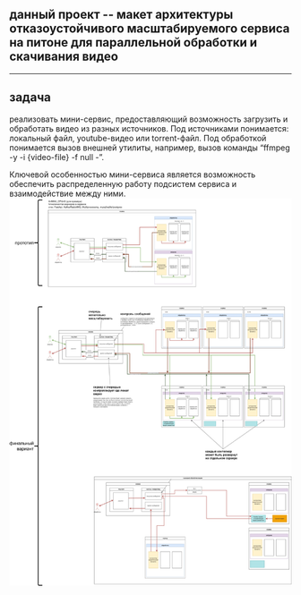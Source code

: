 ## данный проект -- макет архитектуры отказоустойчивого масштабируемого сервиса на питоне для параллельной обработки и скачивания видео
___
## задача
реализовать мини-сервис, предоставляющий возможность загрузить и обработать видео из разных источников. Под источниками понимается: локальный файл, youtube-видео или torrent-файл. Под обработкой понимается вызов внешней утилиты, например, вызов команды “ffmpeg -y -i {video-file} -f null -”.

Ключевой особенностью мини-сервиса является возможность обеспечить распределенную работу подсистем сервиса и взаимодействие между ними.
![фотография не прогрузилась](img.jpeg)
